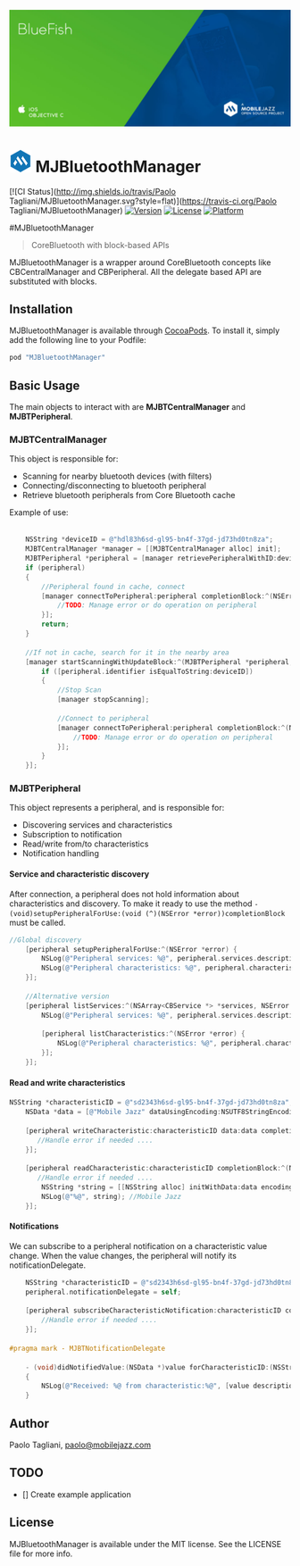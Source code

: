 ![MJBluetoothManager](https://raw.githubusercontent.com/mobilejazz/metadata/master/images/banners/mobile-jazz-bluefish-ios.jpg)
# ![Mobile Jazz Badge](https://raw.githubusercontent.com/mobilejazz/metadata/master/images/icons/mj-40x40.png) MJBluetoothManager

[![CI Status](http://img.shields.io/travis/Paolo Tagliani/MJBluetoothManager.svg?style=flat)](https://travis-ci.org/Paolo Tagliani/MJBluetoothManager)
[![Version](https://img.shields.io/cocoapods/v/MJBluetoothManager.svg?style=flat)](http://cocoapods.org/pods/MJBluetoothManager)
[![License](https://img.shields.io/cocoapods/l/MJBluetoothManager.svg?style=flat)](http://cocoapods.org/pods/MJBluetoothManager)
[![Platform](https://img.shields.io/cocoapods/p/MJBluetoothManager.svg?style=flat)](http://cocoapods.org/pods/MJBluetoothManager)



#MJBluetoothManager

> CoreBluetooth with block-based APIs

MJBluetoothManager is a wrapper around CoreBluetooth concepts like CBCentralManager and CBPeripheral. All the delegate based API are substituted with blocks.

## Installation

MJBluetoothManager is available through [CocoaPods](http://cocoapods.org). To install
it, simply add the following line to your Podfile:

```ruby
pod "MJBluetoothManager"
```

## Basic Usage
The main objects to interact with are **MJBTCentralManager** and **MJBTPeripheral**.

### MJBTCentralManager

This object is responsible for:

- Scanning for nearby bluetooth devices (with filters)
- Connecting/disconnecting to bluetooth peripheral
- Retrieve bluetooth peripherals from Core Bluetooth cache

Example of use:

```objective-c

    NSString *deviceID = @"hdl83h6sd-gl95-bn4f-37gd-jd73hd0tn8za";
    MJBTCentralManager *manager = [[MJBTCentralManager alloc] init];
    MJBTPeripheral *peripheral = [manager retrievePeripheralWithID:deviceID];
    if (peripheral)
    {
        //Peripheral found in cache, connect
        [manager connectToPeripheral:peripheral completionBlock:^(NSError *error) {
            //TODO: Manage error or do operation on peripheral
        }];
        return;
    }
    
    //If not in cache, search for it in the nearby area
    [manager startScanningWithUpdateBlock:^(MJBTPeripheral *peripheral, NSError *error) {
        if ([peripheral.identifier isEqualToString:deviceID])
        {
            //Stop Scan
            [manager stopScanning];
            
            //Connect to peripheral
            [manager connectToPeripheral:peripheral completionBlock:^(NSError *error) {
                //TODO: Manage error or do operation on peripheral
            }];
        }
    }];
``` 

### MJBTPeripheral

This object represents a peripheral, and is responsible for:

- Discovering services and characteristics
- Subscription to notification
- Read/write from/to characteristics
- Notification handling

#### Service and characteristic discovery

After connection, a peripheral does not hold information about characteristics and discovery. To make it ready to use the method `- (void)setupPeripheralForUse:(void (^)(NSError *error))completionBlock` must be called.

```objective-c
//Global discovery
    [peripheral setupPeripheralForUse:^(NSError *error) {
        NSLog(@"Peripheral services: %@", peripheral.services.description);
        NSLog(@"Peripheral characteristics: %@", peripheral.characteristics.description);
    }];
    
    //Alternative version
    [peripheral listServices:^(NSArray<CBService *> *services, NSError *error) {
        NSLog(@"Peripheral services: %@", peripheral.services.description);
        
        [peripheral listCharacteristics:^(NSError *error) {
            NSLog(@"Peripheral characteristics: %@", peripheral.characteristics.description);
        }];
    }];
``` 
#### Read and write characteristics

```objective-c
NSString *characteristicID = @"sd2343h6sd-gl95-bn4f-37gd-jd73hd0tn8za";
    NSData *data = [@"Mobile Jazz" dataUsingEncoding:NSUTF8StringEncoding];
    
    [peripheral writeCharacteristic:characteristicID data:data completionBlock:^(NSError *error) {
       //Handle error if needed ....
    }];
    
    [peripheral readCharacteristic:characteristicID completionBlock:^(NSData *data, NSError *error) {
       //Handle error if needed ....
        NSString *string = [[NSString alloc] initWithData:data encoding:NSUTF8StringEncoding];
        NSLog(@"%@", string); //Mobile Jazz
    }];
``` 

#### Notifications

We can subscribe to a peripheral notification on a characteristic value change. When the value changes, the peripheral will notify its notificationDelegate.

```objective-c
    NSString *characteristicID = @"sd2343h6sd-gl95-bn4f-37gd-jd73hd0tn8za";
    peripheral.notificationDelegate = self;
    
    [peripheral subscribeCharacteristicNotification:characteristicID completionBlock:^(NSError *error) {
        //Handle error if needed ....
    }];
    
#pragma mark - MJBTNotificationDelegate
    
    - (void)didNotifiedValue:(NSData *)value forCharacteristicID:(NSString *)characteristicID
    {
        NSLog(@"Received: %@ from characteristic:%@", [value description], characteristicID);
    }
``` 

## Author

Paolo Tagliani, paolo@mobilejazz.com

## TODO

- [] Create example application

## License

MJBluetoothManager is available under the MIT license. See the LICENSE file for more info.
